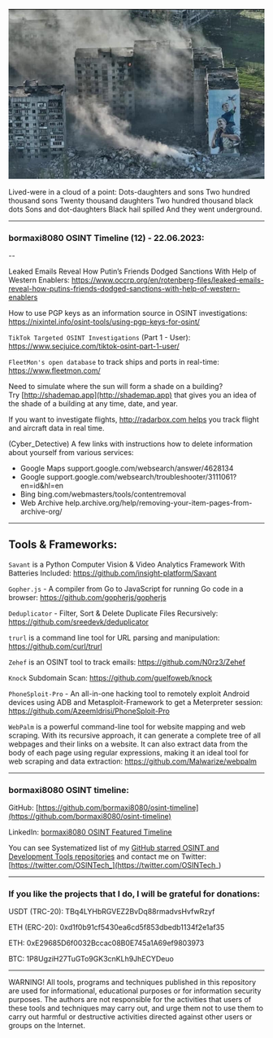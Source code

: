 ![alt text](img/12.jpg)

Lived-were in a cloud of a point:
Dots-daughters and sons
Two hundred thousand sons
Twenty thousand daughters
Two hundred thousand black dots
Sons and dot-daughters
Black hail spilled
And they went underground.

----
### bormaxi8080 OSINT Timeline (12) - 22.06.2023:

--

Leaked Emails Reveal How Putin’s Friends Dodged Sanctions With Help of Western Enablers: https://www.occrp.org/en/rotenberg-files/leaked-emails-reveal-how-putins-friends-dodged-sanctions-with-help-of-western-enablers

How to use PGP keys as an information source in OSINT investigations: https://nixintel.info/osint-tools/using-pgp-keys-for-osint/

```TikTok Targeted OSINT Investigations``` (Part 1 - User): https://www.secjuice.com/tiktok-osint-part-1-user/

```FleetMon's open database``` to track ships and ports in real-time: https://www.fleetmon.com/

Need to simulate where the sun will form a shade on a building? Try [http://shademap.app](http://shademap.app) that gives you an idea of the shade of a building at any time, date, and year.

If you want to investigate flights, http://radarbox.com helps you track flight and aircraft data in real time.

(Cyber_Detective) A few links with instructions how to delete information about yourself from various services:
- Google Maps support.google.com/websearch/answer/4628134
- Google support.google.com/websearch/troubleshooter/3111061?en=id&hl=en
- Bing bing.com/webmasters/tools/contentremoval
- Web Archive help.archive.org/help/removing-your-item-pages-from-archive-org/

----

## Tools & Frameworks:

```Savant``` is a Python Computer Vision & Video Analytics Framework With Batteries Included: https://github.com/insight-platform/Savant

```Gopher.js``` - A compiler from Go to JavaScript for running Go code in a browser: https://github.com/gopherjs/gopherjs

```Deduplicator``` - Filter, Sort & Delete Duplicate Files Recursively: https://github.com/sreedevk/deduplicator

```trurl``` is a command line tool for URL parsing and manipulation: https://github.com/curl/trurl

```Zehef``` is an OSINT tool to track emails: https://github.com/N0rz3/Zehef

```Knock``` Subdomain Scan: https://github.com/guelfoweb/knock

```PhoneSploit-Pro``` - An all-in-one hacking tool to remotely exploit Android devices using ADB and Metasploit-Framework to get a Meterpreter session: https://github.com/AzeemIdrisi/PhoneSploit-Pro

```WebPalm``` is a powerful command-line tool for website mapping and web scraping. With its recursive approach, it can generate a complete tree of all webpages and their links on a website. It can also extract data from the body of each page using regular expressions, making it an ideal tool for web scraping and data extraction: https://github.com/Malwarize/webpalm

----
### bormaxi8080 OSINT timeline:

GitHub: [https://github.com/bormaxi8080/osint-timeline](https://github.com/bormaxi8080/osint-timeline)

LinkedIn: [bormaxi8080 OSINT Featured Timeline](https://www.linkedin.com/in/osintech/details/featured/)

You can see Systematized list of my [GitHub starred OSINT and Development Tools repositories](https://github.com/bormaxi8080/github-starred-repos-builder/blob/main/starred_repos.md)
and contact me on Twitter: [https://twitter.com/OSINTech_](https://twitter.com/OSINTech_)

----
### If you like the projects that I do, I will be grateful for donations:

USDT (TRC-20): TBq4LYHbRGVEZ2BvDq88rmadvsHvfwRzyf

ETH (ERC-20): 0xd1f0b91cf5430ea6cd5f853dbedb1134f2e1af35

ETH: 0xE29685D6f0032Bccac08B0E745a1A69ef9803973

BTC: 1P8UgziH27TuGTo9GK3cnKLh9JhECYDeuo

----

WARNING! All tools, programs and techniques published in this repository are used for informational, educational purposes or for information security purposes. The authors are not responsible for the activities that users of these tools and techniques may carry out, and urge them not to use them to carry out harmful or destructive activities directed against other users or groups on the Internet.